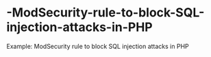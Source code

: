 # -ModSecurity-rule-to-block-SQL-injection-attacks-in-PHP
Example:  ModSecurity rule to block SQL injection attacks in PHP
